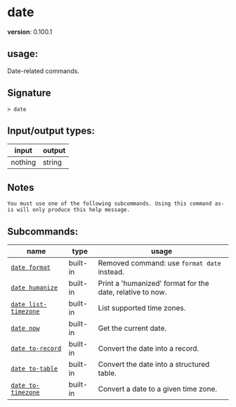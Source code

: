 # date

**version**: 0.100.1

## **usage**:

Date-related commands.

## Signature

`> date `

## Input/output types:

| input   | output |
| ------- | ------ |
| nothing | string |

## Notes

```text
You must use one of the following subcommands. Using this command as-is will only produce this help message.
```

## Subcommands:

| name                                                         | type     | usage                                                     |
| ------------------------------------------------------------ | -------- | --------------------------------------------------------- |
| [`date format`](/commands/docs/date_format.md)               | built-in | Removed command: use `format date` instead.               |
| [`date humanize`](/commands/docs/date_humanize.md)           | built-in | Print a 'humanized' format for the date, relative to now. |
| [`date list-timezone`](/commands/docs/date_list-timezone.md) | built-in | List supported time zones.                                |
| [`date now`](/commands/docs/date_now.md)                     | built-in | Get the current date.                                     |
| [`date to-record`](/commands/docs/date_to-record.md)         | built-in | Convert the date into a record.                           |
| [`date to-table`](/commands/docs/date_to-table.md)           | built-in | Convert the date into a structured table.                 |
| [`date to-timezone`](/commands/docs/date_to-timezone.md)     | built-in | Convert a date to a given time zone.                      |

